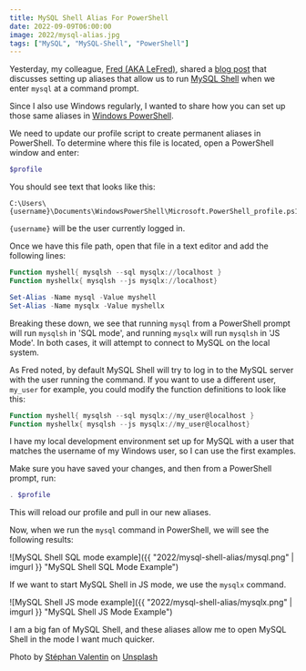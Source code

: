 ```yaml
---
title: MySQL Shell Alias For PowerShell
date: 2022-09-09T06:00:00
image: 2022/mysql-alias.jpg
tags: ["MySQL", "MySQL-Shell", "PowerShell"]
---
```


Yesterday, my colleague, [Fred (AKA LeFred)](https://lefred.be/), shared a [blog post](https://lefred.be/content/always-use-mysql-shell/) that discusses setting up aliases that allow us to run [MySQL Shell](https://dev.mysql.com/doc/mysql-shell/8.0/en/) when we enter `mysql` at a command prompt.

Since I also use Windows regularly, I wanted to share how you can set up those same aliases in [Windows PowerShell](https://docs.microsoft.com/en-us/powershell/).

We need to update our profile script to create permanent aliases in PowerShell. To determine where this file is located, open a PowerShell window and enter:

```powershell
$profile
```

You should see text that looks like this:

```text
C:\Users\{username}\Documents\WindowsPowerShell\Microsoft.PowerShell_profile.ps1
```

`{username}` will be the user currently logged in.

Once we have this file path, open that file in a text editor and add the following lines:

```powershell
Function myshell{ mysqlsh --sql mysqlx://localhost }
Function myshellx{ mysqlsh --js mysqlx://localhost}

Set-Alias -Name mysql -Value myshell
Set-Alias -Name mysqlx -Value myshellx
```
Breaking these down, we see that running `mysql` from a PowerShell prompt will run `mysqlsh` in 'SQL mode', and running `mysqlx` will run `mysqlsh` in 'JS Mode'. In both cases, it will attempt to connect to MySQL on the local system.

As Fred noted, by default MySQL Shell will try to log in to the MySQL server with the user running the command. If you want to use a different user, `my_user` for example, you could modify the function definitions to look like this:

```powershell
Function myshell{ mysqlsh --sql mysqlx://my_user@localhost }
Function myshellx{ mysqlsh --js mysqlx://my_user@localhost}
```
I have my local development environment set up for MySQL with a user that matches the username of my Windows user, so I can use the first examples.

Make sure you have saved your changes, and then from a PowerShell prompt, run:

```powershell
. $profile
```

This will reload our profile and pull in our new aliases.

Now, when we run the `mysql` command in PowerShell, we will see the following results:

![MySQL Shell SQL mode example]({{ "2022/mysql-shell-alias/mysql.png" | imgurl }}  "MySQL Shell SQL Mode Example")

If we want to start MySQL Shell in JS mode, we use the `mysqlx` command.

![MySQL Shell JS mode example]({{ "2022/mysql-shell-alias/mysqlx.png" | imgurl }}  "MySQL Shell JS Mode Example")

I am a big fan of MySQL Shell, and these aliases allow me to open MySQL Shell in the mode I want much quicker.

Photo by [Stéphan Valentin](https://unsplash.com/@valentinsteph?utm_source=unsplash&utm_medium=referral&utm_content=creditCopyText) on [Unsplash](https://unsplash.com/s/photos/power-shell?utm_source=unsplash&utm_medium=referral&utm_content=creditCopyText)
